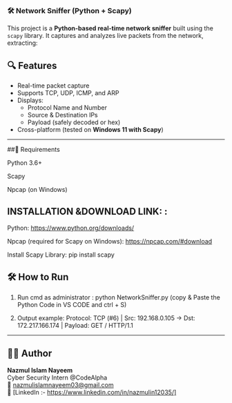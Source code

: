 ### 🛠️ Network Sniffer (Python + Scapy)


This project is a **Python-based real-time network sniffer** built using the `scapy` library. It captures and analyzes live packets from the network, extracting:

## 🔍 Features

- Real-time packet capture
- Supports TCP, UDP, ICMP, and ARP
- Displays:
  - Protocol Name and Number
  - Source & Destination IPs
  - Payload (safely decoded or hex)
- Cross-platform (tested on **Windows 11 with Scapy**)

---
##🐍 Requirements

Python 3.6+

Scapy

Npcap (on Windows)  


## INSTALLATION &DOWNLOAD LINK: :

Python: https://www.python.org/downloads/

Npcap (required for Scapy on Windows): https://npcap.com/#download

Install Scapy Library: pip install scapy

## 🛠️ How to Run

1. Run cmd as administrator :  python NetworkSniffer.py (copy &  Paste the Python Code in VS CODE and ctrl + S)
   
2. Output example: Protocol: TCP (#6) | Src: 192.168.0.105 -> Dst: 172.217.166.174 | Payload: GET / HTTP/1.1

---

## 👨‍💻 Author
**Nazmul Islam Nayeem**  
Cyber Security Intern @CodeAlpha  
📧 [nazmulislamnayeem03@gmail.com](mailto:nazmulislamnayeem03@gmail.com)  
🔗 [LinkedIn :- https://www.linkedin.com/in/nazmulin12035/]
